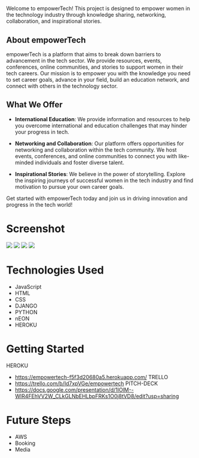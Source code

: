 # <empowerTech>
Welcome to empowerTech! This project is designed to empower women in the technology industry through knowledge sharing, networking, collaboration, and inspirational stories.

## About empowerTech

empowerTech is a platform that aims to break down barriers to advancement in the tech sector. We provide resources, events, conferences, online communities, and stories to support women in their tech careers. Our mission is to empower you with the knowledge you need to set career goals, advance in your field, build an education network, and connect with others in the technology sector.

## What We Offer

- **International Education**: We provide information and resources to help you overcome international and education challenges that may hinder your progress in tech.

- **Networking and Collaboration**: Our platform offers opportunities for networking and collaboration within the tech community. We host events, conferences, and online communities to connect you with like-minded individuals and foster diverse talent.

- **Inspirational Stories**: We believe in the power of storytelling. Explore the inspiring journeys of successful women in the tech industry and find motivation to pursue your own career goals.

Get started with empowerTech today and join us in driving innovation and progress in the tech world!

# Screenshot

<img src="/static/img/home.png">
<img src="/static/img/viewpost.png">
<img src="/static/img/addpost.png">
<img src="/static/img/detail.png">

# Technologies Used

- JavaScript
- HTML
- CSS
- DJANGO
- PYTHON
- nEON
- HEROKU

# Getting Started

HEROKU
- https://empowertech-f5f3d20680a5.herokuapp.com/
TRELLO
- https://trello.com/b/Id7xpVGe/empowertech
PITCH-DECK
- https://docs.google.com/presentation/d/1lOlM--WlR4FEhVV2W_CLkGLNbEHLbpFRKs1O0j8tVD8/edit?usp=sharing

# Future Steps

- AWS
- Booking
- Media
